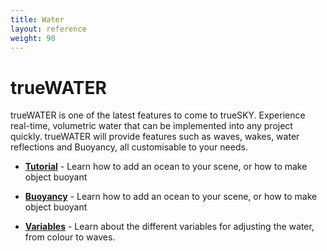 ```yaml
---
title: Water
layout: reference
weight: 90
---
```







trueWATER
====================
trueWATER is one of the latest features to come to trueSKY. Experience real-time, volumetric water that can be implemented into any project quickly. trueWATER will provide features such as waves, wakes, water reflections and Buoyancy, all customisable to your needs.


* [**Tutorial**](tutorials.html)                                                        - Learn how to add an ocean to your scene, or how to make object buoyant

* [**Buoyancy**](buoyancy.html)                                                         - Learn how to add an ocean to your scene, or how to make object buoyant

* [**Variables**](variables.html)                                                       - Learn about the different variables for adjusting the water, from colour to waves.
